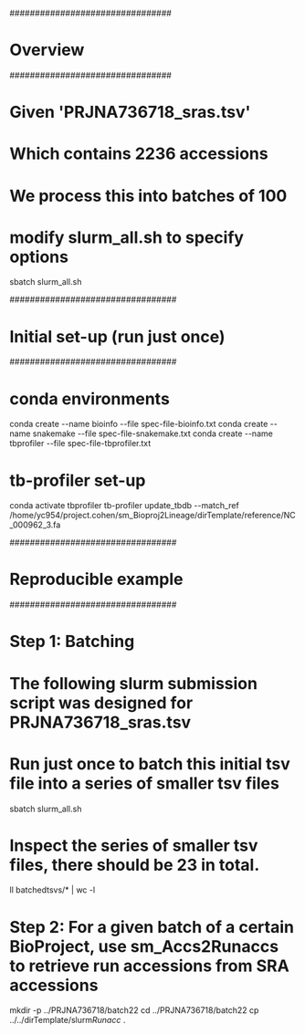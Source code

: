 ################################
# Overview
################################
# Given 'PRJNA736718_sras.tsv'
# Which contains 2236 accessions
# We process this into batches of 100
# modify slurm_all.sh to specify options
sbatch slurm_all.sh 

#################################
# Initial set-up (run just once)
#################################
# conda environments
conda create --name bioinfo --file spec-file-bioinfo.txt
conda create --name snakemake --file spec-file-snakemake.txt
conda create --name tbprofiler --file spec-file-tbprofiler.txt

# tb-profiler set-up
conda activate tbprofiler
tb-profiler update_tbdb --match_ref /home/yc954/project.cohen/sm_Bioproj2Lineage/dirTemplate/reference/NC_000962_3.fa

#################################
# Reproducible example
#################################
# Step 1: Batching
# The following slurm submission script was designed for PRJNA736718_sras.tsv
# Run just once to batch this initial tsv file into a series of smaller tsv files
sbatch slurm_all.sh 
# Inspect the series of smaller tsv files, there should be 23 in total.
ll batchedtsvs/* | wc -l 

# Step 2: For a given batch of a certain BioProject, use sm_Accs2Runaccs to retrieve run accessions from SRA accessions
mkdir -p ../PRJNA736718/batch22
cd ../PRJNA736718/batch22
cp ../../dirTemplate/slurm*Runacc* .
